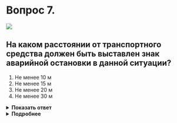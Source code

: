 # Вопрос 7.

![](https://s.drom.ru/i24228/pdd/tickets/2016/1543885354.jpg)

## На каком расстоянии от транспортного средства должен быть выставлен знак аварийной остановки в данной ситуации?

1. Не менее 10 м
2. Не менее 15 м
3. Не менее 20 м
4. Не менее 30 м

<details>
<summary><b>Показать ответ</b></summary>
Правильный ответ: 2
</details>
<details>
<summary><b>Подробнее</b></summary>
Действие происходит в населённом пункте. В этом случае знак аварийной остановки устанавливается на расстоянии не менее 15 м от транспортного средства.
(Пункт 7.2 ПДД)
</details>